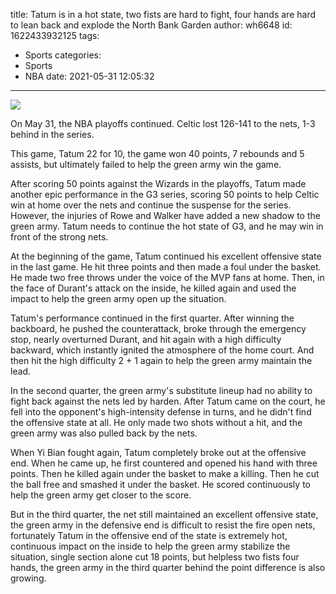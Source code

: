 title: Tatum is in a hot state, two fists are hard to fight, four hands are hard to lean back and explode the North Bank Garden
author: wh6648
id: 1622433932125
tags: 
- Sports
categories: 
- Sports
- NBA
date: 2021-05-31 12:05:32
---
![](https://p9.itc.cn/q_70/images01/20210531/11ab74b8ca0d425d8b8fbecafa225b1c.jpeg)


On May 31, the NBA playoffs continued. Celtic lost 126-141 to the nets, 1-3 behind in the series.

This game, Tatum 22 for 10, the game won 40 points, 7 rebounds and 5 assists, but ultimately failed to help the green army win the game.

After scoring 50 points against the Wizards in the playoffs, Tatum made another epic performance in the G3 series, scoring 50 points to help Celtic win at home over the nets and continue the suspense for the series. However, the injuries of Rowe and Walker have added a new shadow to the green army. Tatum needs to continue the hot state of G3, and he may win in front of the strong nets.

At the beginning of the game, Tatum continued his excellent offensive state in the last game. He hit three points and then made a foul under the basket. He made two free throws under the voice of the MVP fans at home. Then, in the face of Durant's attack on the inside, he killed again and used the impact to help the green army open up the situation.

Tatum's performance continued in the first quarter. After winning the backboard, he pushed the counterattack, broke through the emergency stop, nearly overturned Durant, and hit again with a high difficulty backward, which instantly ignited the atmosphere of the home court. And then hit the high difficulty 2 + 1 again to help the green army maintain the lead.

In the second quarter, the green army's substitute lineup had no ability to fight back against the nets led by harden. After Tatum came on the court, he fell into the opponent's high-intensity defense in turns, and he didn't find the offensive state at all. He only made two shots without a hit, and the green army was also pulled back by the nets.

When Yi Bian fought again, Tatum completely broke out at the offensive end. When he came up, he first countered and opened his hand with three points. Then he killed again under the basket to make a killing. Then he cut the ball free and smashed it under the basket. He scored continuously to help the green army get closer to the score.

But in the third quarter, the net still maintained an excellent offensive state, the green army in the defensive end is difficult to resist the fire open nets, fortunately Tatum in the offensive end of the state is extremely hot, continuous impact on the inside to help the green army stabilize the situation, single section alone cut 18 points, but helpless two fists four hands, the green army in the third quarter behind the point difference is also growing.

